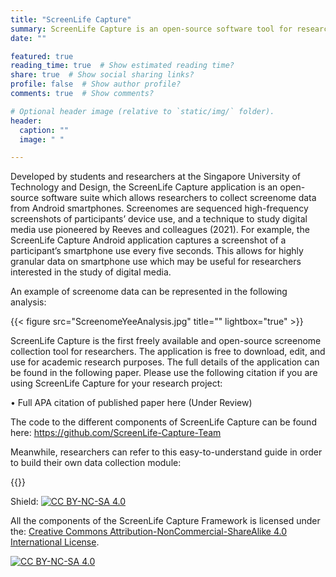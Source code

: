 ```yaml
---
title: "ScreenLife Capture"
summary: ScreenLife Capture is an open-source software tool for researchers to collect screenome data.
date: ""

featured: true
reading_time: true  # Show estimated reading time?
share: true  # Show social sharing links?
profile: false  # Show author profile?
comments: true  # Show comments?

# Optional header image (relative to `static/img/` folder).
header:
  caption: ""
  image: " "

---
```

Developed by students and researchers at the Singapore University of Technology and Design, the ScreenLife Capture application is an open-source software suite which allows researchers to collect screenome data from Android smartphones. Screenomes are sequenced high-frequency screenshots of participants’ device use, and a technique to study digital media use pioneered by Reeves and colleagues (2021). For example, the ScreenLife Capture Android application captures a screenshot of a participant’s smartphone use every five seconds. This allows for highly granular data on smartphone use which may be useful for researchers interested in the study of digital media. 

An example of screenome data can be represented in the following analysis:

{{< figure src="ScreenomeYeeAnalysis.jpg" title="" lightbox="true" >}}

ScreenLife Capture is the first freely available and open-source screenome collection tool for researchers. The application is free to download, edit, and use for academic research purposes. The full details of the application can be found in the following paper. Please use the following citation if you are using ScreenLife Capture for your research project:

•	Full APA citation of published paper here (Under Review)

The code to the different components of ScreenLife Capture can be found here: https://github.com/ScreenLife-Capture-Team

Meanwhile, researchers can refer to this easy-to-understand guide in order to build their own data collection module:

{{<object data="{{ site.url }}{{ site.baseurl }}/content/screenlifec/ScreenLife Capture Guide for Researchers.pdf" width="1000" height="1000" type="application/pdf"></object>}}

Shield: [![CC BY-NC-SA 4.0][cc-by-nc-sa-shield]][cc-by-nc-sa]

All the components of the ScreenLife Capture Framework is licensed under the:
[Creative Commons Attribution-NonCommercial-ShareAlike 4.0 International License][cc-by-nc-sa].

[![CC BY-NC-SA 4.0][cc-by-nc-sa-image]][cc-by-nc-sa]

[cc-by-nc-sa]: http://creativecommons.org/licenses/by-nc-sa/4.0/
[cc-by-nc-sa-image]: https://licensebuttons.net/l/by-nc-sa/4.0/88x31.png
[cc-by-nc-sa-shield]: https://img.shields.io/badge/License-CC%20BY--NC--SA%204.0-lightgrey.svg
